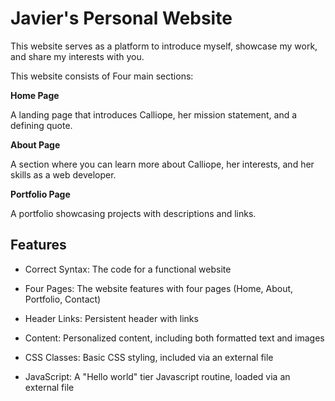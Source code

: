 # Javier's Personal Website

This website serves as a platform to introduce myself, showcase my work, and share my interests with you.

This website consists of Four main sections:

**Home Page**

 A landing page that introduces Calliope, her mission statement, and a defining quote.

**About Page**

 A section where you can learn more about Calliope, her interests, and her skills as a web developer.

**Portfolio Page**

 A portfolio showcasing projects with descriptions and links.

## Features

- Correct Syntax: The code for a functional website

- Four Pages: The website features with four pages (Home, About, Portfolio, Contact)

- Header Links: Persistent header with links

- Content: Personalized content, including both formatted text and images

- CSS Classes: Basic CSS styling, included via an external file

- JavaScript: A "Hello world" tier Javascript routine, loaded via an external file



